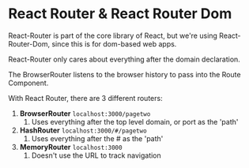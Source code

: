 # React Router & React Router Dom

React-Router is part of the core library of React, but we're using React-Router-Dom, since this is for dom-based web apps.

React-Router only cares about everything after the domain declaration.

The BrowserRouter listens to the browser history to pass into the Route Component.

With React Router, there are 3 different routers:
1. **BrowserRouter** `localhost:3000/pagetwo`
   1. Uses everything after the top level domain, or port as the 'path'
2. **HashRouter** `localhost:3000/#/pagetwo`
   1. Uses everything after the # as the 'path'
3. **MemoryRouter** `localhost:3000`
   1. Doesn't use the URL to track navigation

